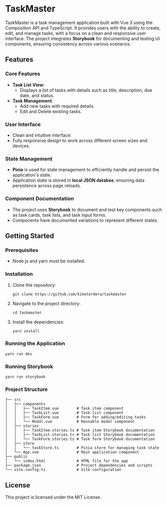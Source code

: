 # TaskMaster

TaskMaster is a task management application built with Vue 3 using the Composition API and TypeScript. It provides users with the ability to create, edit, and manage tasks, with a focus on a clean and responsive user interface. The project integrates **Storybook** for documenting and testing UI components, ensuring consistency across various scenarios.

## Features

### Core Features

- **Task List View**:
  - Displays a list of tasks with details such as title, description, due date, and status.
- **Task Management**:
  - Add new tasks with required details.
  - Edit and Delete existing tasks.

### User Interface

- Clean and intuitive interface.
- Fully responsive design to work across different screen sizes and devices.

### State Management

- **Pinia** is used for state management to efficiently handle and persist the application's state.
- Application state is stored in **local JSON databse**, ensuring data persistence across page reloads.

### Component Documentation

- The project uses **Storybook** to document and test key components such as task cards, task lists, and task input forms.
- Components have documented variations to represent different states.

## Getting Started

### Prerequisites

- Node.js and yarn must be installed.

### Installation

1. Clone the repository:

   ```
   git clone https://github.com/kiketordera/taskmaster
   ```

2. Navigate to the project directory:

   ```
   cd taskmaster
   ```

3. Install the dependencies:
   ```
   yarn install
   ```

### Running the Application

```
yarn run dev
```

### Running Storybook

```
yarn run storybook
```

### Project Structure

```
├── src
│   ├── components
│   │   ├── TaskItem.vue        # Task item component
│   │   ├── TaskList.vue        # Task list component
│   │   ├── TaskForm.vue        # Form for adding/editing tasks
│   │   └── Modal.vue           # Reusable modal component
│   ├── stories
│   │   ├── TaskItem.stories.ts # Task item Storybook documentation
│   │   ├── TaskList.stories.ts # Task list Storybook documentation
│   │   └── TaskForm.stories.ts # Task form Storybook documentation
│   ├── store
│   │   └── taskStore.ts        # Pinia store for managing task state
│   └── App.vue                 # Main application component
├── public
│   └── index.html              # HTML file for the app
├── package.json                # Project dependencies and scripts
└── vite.config.ts              # Vite configuration
```

## License

This project is licensed under the MIT License.
